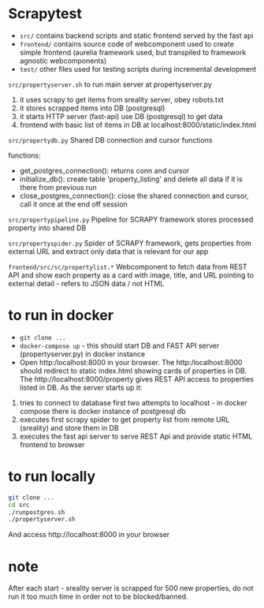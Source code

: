 # Scrapytest

  * `src/` contains backend scripts and static frontend served by the fast api
  * `frontend/` contains source code of webcomponent used to create simple frontend (aurelia framework used, but transpiled to framework agnostic webcomponents)
  * `test/` other files used for testing scripts during incremental development

`src/propertyserver.sh`
 to run main server at propertyserver.py

1. it uses scrapy to get items from sreality server, obey robots.txt
2. it stores scrapped items into DB (postgresql)
3. it starts HTTP server (fast-api) use DB (postgresql) to get data
4. frontend with basic list of items in DB at localhost:8000/static/index.html

`src/propertydb.py`
Shared DB connection and cursor functions

functions:
  *  get_postgres_connection(): returns conn and cursor
  *  initialize_db(): create table 'property_listing' and delete all data if it is there from previous run
  *  close_postgres_connection(): close the shared connection and cursor, call it once at the end off session

`src/propertypipeline.py`
Pipeline for SCRAPY framework
stores processed property into shared DB

`src/propertyspider.py`
Spider of SCRAPY framework, gets properties from external URL and extract only data that is relevant for our app

`frontend/src/sc/propertylist.*`
Webcomponent to fetch data from REST API and show each property as a card with image, title, and URL pointing to external detail - refers to JSON data / not HTML

# to run in docker
 
  * `git clone ...`
  * `docker-compose up` - this should start DB and FAST API server (propertyserver.py) in docker instance
  *  Open http:/localhost:8000 in your browser.
  The http:/localhost:8000 should redirect to static index.html showing cards of properties in DB. The http://localhost:8000/property gives REST API access to properties listed in DB.
As the server starts up it: 
  1. tries to connect to database first two attempts to localhost - in docker compose there is docker instance of postgresql db
  2. executes first scrapy spider to get property list from remote URL (sreality) and store them in DB
  3. executes the fast api server to serve REST Api and provide static HTML frontend to browser


# to run locally

  ```bash
  git clone ...
  cd src
  ./runpostgres.sh
  ./propertyserver.sh
  ```
And access http://localhost:8000 in your browser

# note

After each start - sreality server is scrapped for 500 new properties, do not run it too much time in order not to be blocked/banned.

